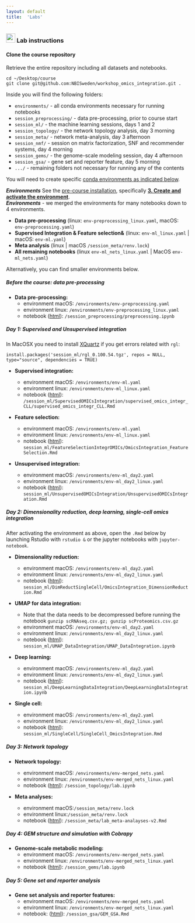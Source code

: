 ```yaml
---
layout: default
title:  'Labs'
---
```


### <img border="0" src="https://www.svgrepo.com/show/7421/computer.svg" width="25" height="25"> Lab instructions

#### Clone the course repository

Retrieve the entire repository including all datasets and notebooks.
```
cd ~/Desktop/course
git clone git@github.com:NBISweden/workshop_omics_integration.git .
```

Inside you will find the following folders:
- `environments/` - all conda environments necessary for running notebooks
- `session_preprocessing/` - data pre-processing, prior to course start
- `session_ml/` - the machine learning sessions, days 1 and 2
- `session_topology/` - the network topology analysis, day 3 morning
- `session_meta/` - network meta-analysis, day 3 afternoon
- `session_nmf/` - session on matrix factorization, SNF and recommender systems, day 4 morning
- `session_gems/` - the genome-scale modeling session, day 4 afternoon
- `session_gsa/` - gene set and reporter feature, day 5 morning
- `.../` - remaining folders not necessary for running any of the contents

You will need to create specific [conda environments as indicated below](#environments).

***Environments*** 
See the [pre-course installation](./precourse.md), specifically [**3. Create and activate the environment**](./precourse.md#3-create-and-activate-the-environment).  
***Environments*** - we merged the environments for many notebooks down to 4 environments. 
- **Data pre-processing** (linux: `env-preprocessing_linux.yaml`, macOS: `env-preprocessing.yaml`)
- **Supervised Integration & Feature selection&** (linux: `env-ml_linux.yaml` | macOS: `env-ml.yaml`)
- **Meta analysis** (linux | macOS `/session_meta/renv.lock`)
- **All remaining notebooks** (linux `env-ml_nets_linux.yaml` | MacOS `env-ml_nets.yaml`)

Alternatively, you can find smaller environments below.

##### Before the course: data pre-processing

- **Data pre-processing:**
    - environment macOS: `/environments/env-preprocessing.yaml` 
    - environment linux: `/environments/env-preprocessing_linux.yaml`
    - notebook ([html](https://nbisweden.github.io/workshop_omics_integration/session_preprocessing/preprocessing.html)): `/session_preprocessing/preprocessing.ipynb`


##### Day 1: Supervised and Unsupervised integration
In MacOSX you need to install [XQuartz](https://www.xquartz.org/) if you get errors related with `rgl`:
```
install.packages('session_ml/rgl_0.100.54.tgz', repos = NULL, type="source", dependencies = TRUE)
```

- **Supervised integration:**
    - environment macOS: `/environments/env-ml.yaml`
    - environment linux: `/environments/env-ml_linux.yaml`
    - notebook ([html](https://nbisweden.github.io/workshop_omics_integration/session_ml/SupervisedOMICsIntegration/supervised_omics_integr_CLL.html)): `/session_ml/SupervisedOMICsIntegration/supervised_omics_integr_CLL/supervised_omics_integr_CLL.Rmd`

- **Feature selection:**
    - environment macOS: `/environments/env-ml.yaml`
    - environment linux: `/environments/env-ml_linux.yaml`
    - notebook ([html](https://nbisweden.github.io/workshop_omics_integration/session_ml/FeatureSelectionIntegrOMICs/OmicsIntegration_FeatureSelection.html)): `session_ml/FeatureSelectionIntegrOMICs/OmicsIntegration_FeatureSelection.Rmd`


- **Unsupervised integration:**
    - environment macOS: `/environments/env-ml_day2.yaml`
    - environment linux: `/environments/env-ml_day2_linux.yaml`
    - notebook ([html](https://nbisweden.github.io/workshop_omics_integration/session_ml/UnsupervisedOMICsIntegration/UnsupervisedOMICsIntegration.html)): `session_ml/UnsupervisedOMICsIntegration/UnsupervisedOMICsIntegration.Rmd`



##### Day 2: Dimensionality reduction, deep learning, single-cell omics integration
After activating the environment as above, open the `.Rmd` below by launching Rstudio with `rstudio &` or the jupyter notebooks with `jupyter-notebook`.

- **Dimensionality reduction:**
    - environment macOS: `/environments/env-ml_day2.yaml`
    - environment linux: `/environments/env-ml_day2_linux.yaml`
    - notebook ([html](https://nbisweden.github.io/workshop_omics_integration/session_ml/DimReductSingleCell/OmicsIntegration_DimensionReduction.html)): `session_ml/DimReductSingleCell/OmicsIntegration_DimensionReduction.Rmd`


- **UMAP for data integration:**
    - Note that the data needs to be decompressed before running the notebook `gunzip scRNAseq.csv.gz; gunzip scProteomics.csv.gz`
    - environment macOS: `/environments/env-ml_day2.yaml`
    - environment linux: `/environments/env-ml_day2_linux.yaml`
    - notebook ([html](https://nbisweden.github.io/workshop_omics_integration/session_ml/UMAP_DataIntegration/UMAP_DataIntegration.html)): `session_ml/UMAP_DataIntegration/UMAP_DataIntegration.ipynb`


- **Deep learning:**
    - environment macOS: `/environments/env-ml_day2.yaml`
    - environment linux: `/environments/env-ml_day2_linux.yaml`
    - notebook ([html](https://nbisweden.github.io/workshop_omics_integration/session_ml/DeepLearningDataIntegration/DeepLearningDataIntegration.html)): `session_ml/DeepLearningDataIntegration/DeepLearningDataIntegration.ipynb`


- **Single cell:**
    - environment macOS: `/environments/env-ml_day2.yaml`
    - environment linux: `/environments/env-ml_day2_linux.yaml`
    - notebook ([html](https://nbisweden.github.io/workshop_omics_integration/session_ml/SingleCell/SingleCell_OmicsIntegration.html)): `session_ml/SingleCell/SingleCell_OmicsIntegration.Rmd`


##### Day 3: Network topology
- **Network topology:**
    - environment macOS: `/environments/env-merged_nets.yaml`
    - environment linux: `/environments/env-merged_nets_linux.yaml`
    - notebook ([html](https://nbisweden.github.io/workshop_omics_integration/session_topology/lab.html)): `/session_topology/lab.ipynb`


- **Meta analyses:**
    - environment macOS:`/session_meta/renv.lock`
    - environment linux:`/session_meta/renv.lock`
    - notebook ([html](https://nbisweden.github.io/workshop_omics_integration/session_meta/lab_meta-analayses-v2.html)): `/session_meta/lab_meta-analayses-v2.Rmd`


##### Day 4: GEM structure and simulation with Cobrapy
- **Genome-scale metabolic modeling:**
    - environment macOS: `/environments/env-merged_nets.yaml`
    - environment linux: `/environments/env-merged_nets_linux.yaml`
    - notebook ([html](https://nbisweden.github.io/workshop_omics_integration/session_gems/lab.html)): `/session_gems/lab.ipynb`


##### Day 5: Gene set and reporter analysis
- **Gene set analysis and reporter features:**
    - environment macOS: `/environments/env-merged_nets.yaml`
    - environment linux: `/environments/env-merged_nets_linux.yaml`
    - notebook: ([html](https://nbisweden.github.io/workshop_omics_integration/session_gsa/GEM_GSA.html)): `/session_gsa/GEM_GSA.Rmd`